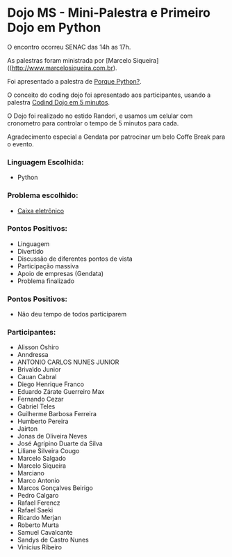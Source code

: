 Dojo MS - Mini-Palestra e Primeiro Dojo em Python
=================================================

O encontro ocorreu SENAC das 14h as 17h.

As palestras foram ministrada por [Marcelo Siqueira]((http://www.marcelosiqueira.com.br).

Foi apresentado a palestra de [Porque Python?](http://www.slideshare.net/marcoandre/por-que-python-ifc-concrdia-2011).

O conceito do coding dojo foi apresentado aos participantes, usando a palestra [Codind Dojo em 5 minutos](http://www.slideshare.net/serge_rehem/coding-dojo-em-5-minutos).

O Dojo foi realizado no estido Randori, e usamos um celular com cronometro para controlar o tempo de 5 minutos para cada.

Agradecimento especial a Gendata por patrocinar um belo Coffe Break para o evento.


### Linguagem Escolhida:
* Python

### Problema escolhido:
* [Caixa eletrônico](http://dojopuzzles.com/problemas/exibe/caixa-eletronico)

### Pontos Positivos:

* Linguagem
* Divertido
* Discussão de diferentes pontos de vista
* Participação massiva
* Apoio de empresas (Gendata)
* Problema finalizado

### Pontos Positivos:

* Não deu tempo de todos participarem

### Participantes:

* Alisson Oshiro
* Anndressa
* ANTONIO CARLOS NUNES JUNIOR
* Brivaldo Junior
* Cauan Cabral
* Diego Henrique Franco
* Eduardo Zárate Guerreiro Max
* Fernando Cezar
* Gabriel Teles
* Guilherme Barbosa Ferreira
* Humberto Pereira
* Jairton
* Jonas de Oliveira Neves
* José Agripino Duarte da Silva
* Liliane Silveira Cougo
* Marcelo Salgado
* Marcelo Siqueira
* Marciano
* Marco Antonio
* Marcos Gonçalves Beirigo
* Pedro Calgaro
* Rafael Ferencz
* Rafael Saeki
* Ricardo Merjan
* Roberto Murta
* Samuel Cavalcante
* Sandys de Castro Nunes
* Vinicius Ribeiro
